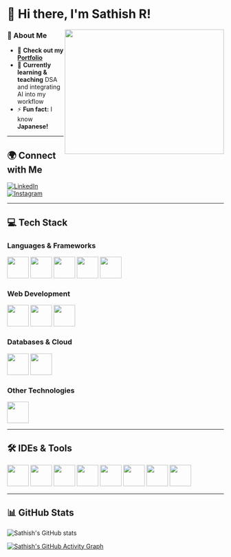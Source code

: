 # 👋 Hi there, I'm Sathish R!  

<img align="right" width="370" height="290" src="https://i.pinimg.com/originals/47/f0/34/47f0342cec72b800463bf003eac1257e.gif">

### 🔹 About Me  
- 🔭 **Check out my** [**Portfolio**](https://sathishportfolio18.netlify.app/)  
- 🌱 **Currently learning & teaching** DSA and integrating AI into my workflow  
- ⚡ **Fun fact:** I know **Japanese!**  

---

## 🌍 Connect with Me  
[![LinkedIn](https://img.shields.io/badge/LinkedIn-0077B5?style=for-the-badge&logo=linkedin&logoColor=white)](https://www.linkedin.com/in/sathishsr974/)  
[![Instagram](https://img.shields.io/badge/Instagram-d62976?style=for-the-badge&logo=instagram&logoColor=white)](https://www.instagram.com/itz_satizz_23/)  

---

## 💻 Tech Stack  
### **Languages & Frameworks**
<p>
  <img height="50" width="50" src="https://img.icons8.com/color/48/000000/java-coffee-cup-logo.png" />
  <img height="50" width="50" src="https://img.icons8.com/color/48/000000/javascript.png"/>
  <img height="50" width="50" src="https://img.icons8.com/color/48/000000/spring-logo.png"/>
  <img height="50" width="50" src="https://img.icons8.com/color/48/000000/nodejs.png"/>
  <img height="50" width="50" src="https://img.icons8.com/color/48/000000/graphql.png"/>
</p>

### **Web Development**
<p>
  <img height="50" width="50" src="https://img.icons8.com/color/48/000000/html-5.png" />
  <img height="50" width="50" src="https://img.icons8.com/color/48/000000/css3.png" />
  <img height="50" width="50" src="https://img.icons8.com/color/48/000000/bootstrap.png" />
</p>

### **Databases & Cloud**
<p>
  <img height="50" width="50" src="https://img.icons8.com/color/48/000000/mysql-logo.png"/>
  <img height="50" width="50" src="https://img.icons8.com/color/48/000000/google-firebase-console.png"/>
</p>

### **Other Technologies**
<p>
  <img height="50" width="50" src="https://img.icons8.com/fluent/48/000000/arduino.png"/>
</p>

---

## 🛠️ IDEs & Tools  
<p>
  <img height="50" width="50" src="https://img.icons8.com/color/48/000000/visual-studio-code-2019.png"/>
  <img height="50" width="50" src="https://img.icons8.com/color/48/000000/pycharm.png"/>
  <img height="50" width="50" src="https://img.icons8.com/color/50/000000/git.png"/>
  <img height="50" width="50" src="https://img.icons8.com/dusk/64/000000/anaconda.png"/>
  <img height="50" src="https://img.icons8.com/officel/480/null/java-eclipse.png"/>
  <img height="50" width="50" src="https://img.icons8.com/color/48/000000/figma--v1.png"/>
  <img height="50" width="50" src="https://img.icons8.com/doodle/48/000000/adobe-photoshop.png"/>
  <img height="50" src="https://img.shields.io/badge/Netlify-00C7B7?style=for-the-badge&logo=netlify&logoColor=white"/>
</p>

---

## 📊 GitHub Stats  
![Sathish's GitHub stats](https://github-readme-stats.vercel.app/api?username=sathish974R&theme=dark&show_icons=true&&hide=issues,contribs)  

[![Sathish's GitHub Activity Graph](https://github-readme-activity-graph.vercel.app/graph?username=sathish974R&bg_color=000000&color=ffffff&line=51f565&point=ffffff&area=true&hide_border=true)](https://github.com/ashutosh00710/github-readme-activity-graph)

